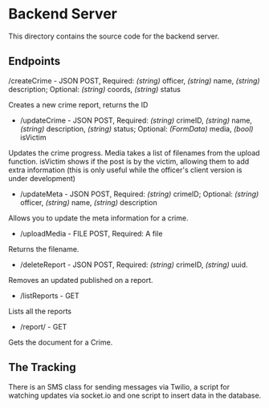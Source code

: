 # Backend Server

This directory contains the source code for the backend server.

## Endpoints

/createCrime - JSON POST, Required: *(string)* officer, *(string)* name, *(string)* description; Optional: *(string)* coords, *(string)* status

Creates a new crime report, returns the ID

* /updateCrime - JSON POST, Required: *(string)* crimeID, *(string)* name, *(string)* description, *(string)* status; Optional: *(FormData)* media, *(bool)* isVictim

Updates the crime progress. Media takes a list of filenames from the upload function.
isVictim shows if the post is by the victim, allowing them to add extra information (this is only useful while the officer's client version is under development)

* /updateMeta - JSON POST, Required: *(string)* crimeID; Optional: *(string)* officer, *(string)* name, *(string)* description

Allows you to update the meta information for a crime.

* /uploadMedia - FILE POST, Required: A file

Returns the filename.

* /deleteReport - JSON POST, Required: *(string)* crimeID, *(string)* uuid.

Removes an updated published on a report.

* /listReports - GET

Lists all the reports

* /report/<crimeId> - GET

Gets the document for a Crime.

## The Tracking

There is an SMS class for sending messages via Twilio, a script for watching updates via socket.io and one script to insert data in the database.
